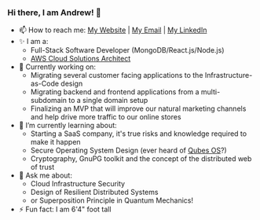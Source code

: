 ### Hi there, I am Andrew! 👋

- 📫 How to reach me: [My Website](https://arkadyt.dev) | [My Email](mailto:github.mail.fpr@arkadyt.dev) | [My LinkedIn](https://linkedin.com/in/arkadyt)
- ✨ I am a:
    * Full-Stack Software Developer (MongoDB/React.js/Node.js)
    * [AWS Cloud Solutions Architect](https://bit.ly/2JXw6Nr)
- 🔭 Currently working on:
    * Migrating several customer facing applications to the Infrastructure-as-Code design
    * Migrating backend and frontend applications from a multi-subdomain to a single domain setup
    * Finalizing an MVP that will improve our natural marketing channels and help drive more traffic to our online stores
- 🌱 I’m currently learning about:
    * Starting a SaaS company, it's true risks and knowledge required to make it happen
    * Secure Operating System Design (ever heard of [Qubes OS](https://www.qubes-os.org/)?)
    * Cryptography, GnuPG toolkit and the concept of the distributed web of trust
- 💬 Ask me about:
    * Cloud Infrastructure Security
    * Design of Resilient Distributed Systems
    * or Superposition Principle in Quantum Mechanics!
- ⚡ Fun fact: I am 6'4" foot tall
